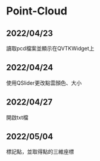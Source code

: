 # Point-Cloud
## 2022/04/23
讀取pcd檔案並顯示在QVTKWidget上
## 2022/04/24
使用QSlider更改點雲顏色、大小
## 2022/04/27
開啟txt檔
## 2022/05/04
標記點，並取得點的三維座標
